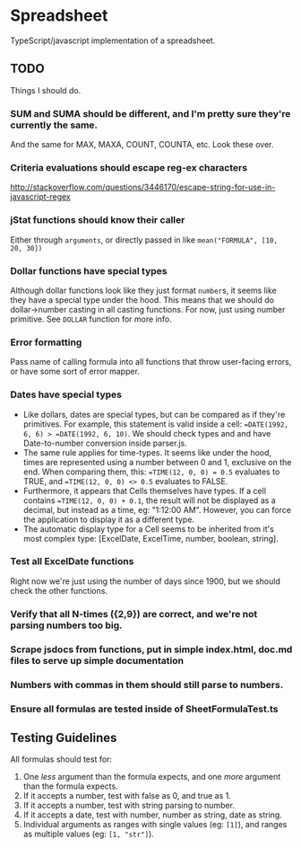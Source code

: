 # Spreadsheet
TypeScript/javascript implementation of a spreadsheet.

## TODO
Things I should do.

### SUM and SUMA should be different, and I'm pretty sure they're currently the same.
And the same for MAX, MAXA, COUNT, COUNTA, etc. Look these over.

### Criteria evaluations should escape reg-ex characters
http://stackoverflow.com/questions/3446170/escape-string-for-use-in-javascript-regex

### jStat functions should know their caller
Either through `arguments`, or directly passed in like `mean("FORMULA", [10, 20, 30])`

### Dollar functions have special types
Although dollar functions look like they just format `number`s, it seems like they have a special type under the hood.
This means that we should do dollar->number casting in all casting functions. For now, just using number primitive.
See `DOLLAR` function for more info.

### Error formatting
Pass name of calling formula into all functions that throw user-facing errors, or have some sort of error mapper.

### Dates have special types
* Like dollars, dates are special types, but can be compared as if they're primitives. For example, this statement is
valid inside a cell: `=DATE(1992, 6, 6) > =DATE(1992, 6, 10)`. We should check types and and have Date-to-number
conversion inside parser.js.
* The same rule applies for time-types. It seems like under the hood, times are represented using a number between
0 and 1, exclusive on the end. When comparing them, this: `=TIME(12, 0, 0) = 0.5` evaluates to TRUE, and
`=TIME(12, 0, 0) <> 0.5` evaluates to FALSE.
* Furthermore, it appears that Cells themselves have types. If a cell contains `=TIME(12, 0, 0) + 0.1`, the result will
not be displayed as a decimal, but instead as a time, eg: "1:12:00 AM". However, you can force the application to display it as
a different type.
* The automatic display type for a Cell seems to be inherited from it's most complex type: [ExcelDate, ExcelTime,
number, boolean, string].

### Test all ExcelDate functions
Right now we're just using the number of days since 1900, but we should check the other functions.

### Verify that all N-times ({2,9}) are correct, and we're not parsing numbers too big.

### Scrape jsdocs from functions, put in simple index.html, doc.md files to serve up simple documentation

### Numbers with commas in them should still parse to numbers.

### Ensure all formulas are tested inside of SheetFormulaTest.ts


## Testing Guidelines

All formulas should test for:
1) One *less* argument than the formula expects, and one *more* argument than the formula expects.
2) If it accepts a number, test with false as 0, and true as 1.
3) If it accepts a number, test with string parsing to number.
4) If it accepts a date, test with number, number as string, date as string.
5) Individual arguments as ranges with single values (eg: `[1]`), and ranges as multiple values (eg: `[1, "str"]`).
